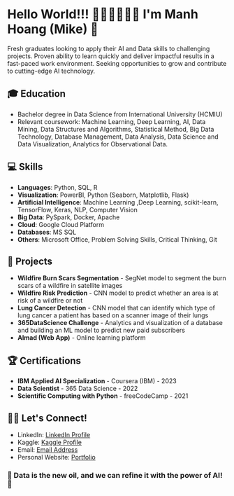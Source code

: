 # Hello World!!! 👋🏻👋🏻👋🏻 I'm Manh Hoang (Mike) 🤖

Fresh graduates looking to apply their AI and Data skills to challenging projects. Proven ability to learn quickly and deliver impactful results in a fast-paced work environment. Seeking opportunities to grow and contribute to cutting-edge AI technology.

## 🎓 Education
- Bachelor degree in Data Science from International University (HCMIU)
- Relevant coursework: Machine Learning, Deep Learning, AI, Data Mining, Data Structures and Algorithms, Statistical Method, Big Data Technology, Database Management, Data Analysis, Data Science and Data Visualization, Analytics for Observational Data.

## 💻 Skills
- **Languages**: Python, SQL, R
- **Visualization**: PowerBI, Python (Seaborn, Matplotlib, Flask)
- **Artificial Intelligence**: Machine Learning ,Deep Learning, scikit-learn, TensorFlow, Keras, NLP, Computer Vision
- **Big Data**: PySpark, Docker, Apache
- **Cloud**: Google Cloud Platform
- **Databases**: MS SQL
- **Others**: Microsoft Office, Problem Solving Skills, Critical Thinking, Git

## 🚀 Projects
- **Wildfire Burn Scars Segmentation** - SegNet model to segment the burn scars of a wildfire in satellite images
- **Wildfire Risk Prediction** - CNN model to predict whether an area is at risk of a wildfire or not
- **Lung Cancer Detection** - CNN model that can identify which type of lung cancer a patient has based on a scanner image of their lungs
- **365DataScience Challenge** - Analytics and visualization of a database and building an ML model to predict new paid subscribers
- **Almad (Web App)** - Online learning platform

## 🏆 Certifications
- **IBM Applied AI Specialization** - Coursera (IBM) - 2023
- **Data Scientist** - 365 Data Science - 2022
- **Scientific Computing with Python** - freeCodeCamp - 2021

## 🤝🏽 Let's Connect!
- LinkedIn: [LinkedIn Profile](https://www.linkedin.com/in/abdelghani-aaba/)
- Kaggle: [Kaggle Profile](https://www.kaggle.com/abdelghaniaaba)
- Email: [Email Address](mailto:abdouaaba11@gmail.com)
- Personal Website: [Portfolio](https://abdelghani.me)

### 🤖 Data is the new oil, and we can refine it with the power of AI! 🚀

<!--
**abdouaaba/abdouaaba** is a ✨ _special_ ✨ repository because its `README.md` (this file) appears on your GitHub profile.

Here are some ideas to get you started:

- 🔭 I’m currently working on ...
- 🌱 I’m currently learning ...
- 👯 I’m looking to collaborate on ...
- 🤔 I’m looking for help with ...
- 💬 Ask me about ...
- 📫 How to reach me: ...
- 😄 Pronouns: ...
- ⚡ Fun fact: ...
-->
